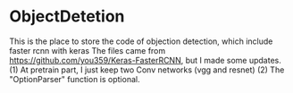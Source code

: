 # ObjectDetetion
This is the place to store the code of objection detection, which include faster rcnn with keras
The files came from https://github.com/you359/Keras-FasterRCNN, but I made some updates.
(1) At pretrain part, I just keep two Conv networks (vgg and resnet)
(2) The "OptionParser" function is optional.  
